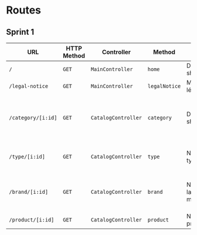 # Routes

## Sprint 1

| URL | HTTP Method | Controller | Method | Title | Content | Comment |
|--|--|--|--|--|--|--|
| `/` | `GET` | `MainController` | `home` | Dans les shoe | 5 categories | - |
| `/legal-notice` | `GET` | `MainController` | `legalNotice` | Mentions légales | Mentions légales | - |
| `/category/[i:id]` | `GET` | `CatalogController` | `category` | Dans les shoe | 1 categorie + les articles de cette catégorie | - |
| `/type/[i:id]` | `GET` | `CatalogController` | `type` | Nom du type | 1 type + les articles de ce type | - |
| `/brand/[i:id]` | `GET` | `CatalogController` | `brand` | Nom de la marque | 1 marque + les articles de cette marque | - |
| `/product/[i:id]` | `GET` | `CatalogController` | `product` | Nom du produit | 1 produit | - |
